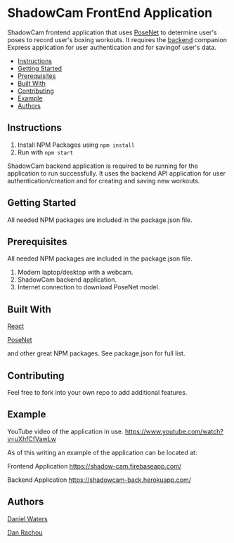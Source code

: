 # ShadowCam FrontEnd Application
ShadowCam frontend application that uses 
[PoseNet](https://github.com/tensorflow/tfjs-models/tree/master/posenet) to 
determine user's poses to record user's boxing workouts.  It requires the [backend](https://github.com/DryWaters/shadowcam-back) companion Express application for user authentication and for savingof user's data.

* [Instructions](#instructions)
* [Getting Started](#getting-started)
* [Prerequisites](#prerequisites)
* [Built With](#built-with)
* [Contributing](#contributing)
* [Example](#example)
* [Authors](#authors)

## Instructions

1. Install NPM Packages using ``` npm install ```
2. Run with ``` npm start ```

ShadowCam backend application is required to be running for the 
application to run successfully.  It uses the backend API application
for user authentication/creation and for creating and saving new
workouts.

## Getting Started
All needed NPM packages are included in the package.json file. 

## Prerequisites
All needed NPM packages are included in the package.json file.

1. Modern laptop/desktop with a webcam.
2. ShadowCam backend application.
3. Internet connection to download PoseNet model.

## Built With
[React](https://reactjs.org/)

[PoseNet](https://github.com/tensorflow/tfjs-models/tree/master/posenet)

and other great NPM packages.  See package.json for full list.

## Contributing
Feel free to fork into your own repo to add additional features.

## Example
YouTube video of the application in use.
https://www.youtube.com/watch?v=uXhfCfVawLw

As of this writing an example of the application can be located at:

Frontend Application
https://shadow-cam.firebaseapp.com/

Backend Application
https://shadowcam-back.herokuapp.com/

## Authors
[Daniel Waters](https://www.watersjournal.com)

[Dan Rachou](https://github.com/danrachou)

